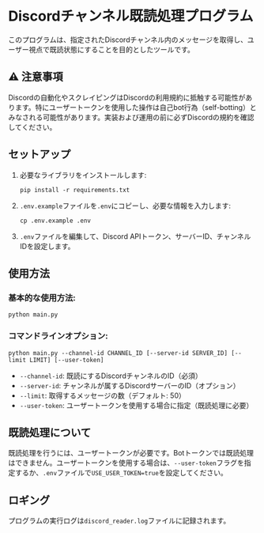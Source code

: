 # Discordチャンネル既読処理プログラム

このプログラムは、指定されたDiscordチャンネル内のメッセージを取得し、ユーザー視点で既読状態にすることを目的としたツールです。

## ⚠️ 注意事項

Discordの自動化やスクレイピングはDiscordの利用規約に抵触する可能性があります。特にユーザートークンを使用した操作は自己bot行為（self-botting）とみなされる可能性があります。実装および運用の前に必ずDiscordの規約を確認してください。

## セットアップ

1. 必要なライブラリをインストールします:
   ```
   pip install -r requirements.txt
   ```

2. `.env.example`ファイルを`.env`にコピーし、必要な情報を入力します:
   ```
   cp .env.example .env
   ```

3. `.env`ファイルを編集して、Discord APIトークン、サーバーID、チャンネルIDを設定します。

## 使用方法

### 基本的な使用方法:
```
python main.py
```

### コマンドラインオプション:
```
python main.py --channel-id CHANNEL_ID [--server-id SERVER_ID] [--limit LIMIT] [--user-token]
```

- `--channel-id`: 既読にするDiscordチャンネルのID（必須）
- `--server-id`: チャンネルが属するDiscordサーバーのID（オプション）
- `--limit`: 取得するメッセージの数（デフォルト: 50）
- `--user-token`: ユーザートークンを使用する場合に指定（既読処理に必要）

## 既読処理について

既読処理を行うには、ユーザートークンが必要です。Botトークンでは既読処理はできません。ユーザートークンを使用する場合は、`--user-token`フラグを指定するか、`.env`ファイルで`USE_USER_TOKEN=true`を設定してください。

## ロギング

プログラムの実行ログは`discord_reader.log`ファイルに記録されます。
